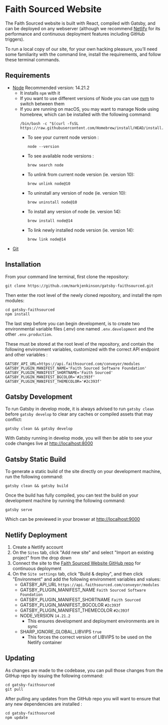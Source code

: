 # Faith Sourced Website

The Faith Sourced website is built with React, compiled with Gatsby, and can be deployed on any webserver (although we recommend [Netlify](https://netlify.com) for its performance and continuous deployment features including GitHub triggers).

To run a local copy of our site, for your own hacking pleasure, you’ll need some familiarity with the command line, install the requirements, and follow these terminal commands.

## Requirements

* [Node](https://nodejs.org/en/download/) Recommended version: 14.21.2
  * It installs `npm` with it
  * If you want to use different versions of Node you can use [nvm](https://github.com/nvm-sh/nvm) to switch between them
  * If you are running on macOS, you may want to manage Node using homebrew, which can be installed with the following command: 
      ```zh
      /bin/bash -c "$(curl -fsSL https://raw.githubusercontent.com/Homebrew/install/HEAD/install.sh)"
      ```
    * To see your current node version :
        ```zh
        node --version
        ```
    * To see available node versions :
        ```zh
        brew search node
        ```
    * To unlink from current node version (ie. version 10):
        ```zh
        brew unlink node@10
        ```
    * To uninstall any version of node (ie. version 10):
        ```zh
        brew uninstall node@10
        ```
    * To install any version of node (ie. version 14):
        ```zh
        brew install node@14
        ```
    * To link newly installed node version (ie. version 14):
        ```zh
       brew link node@14
        ```
* [Git](https://git-scm.com/)

## Installation
From your command line terminal, first clone the repository:
```zh
git clone https://github.com/markjenkinson/gatsby-faithsourced.git
```
Then enter the root level of the newly cloned repository, and install the npm modules:
```zh
cd gatsby-faithsourced
npm install
```
The last step before you can begin development, is to create two environmental variable files (.env) one named `.env.development` and the other `.env.production`. 

These must be stored at the root level of the repository, and contain the following environment variables, customized with the correct API endpoint and other variables :
```zh
GATSBY_API_URL=https://api.faithsourced.com/conveyor/modules
GATSBY_PLUGIN_MANIFEST_NAME='Faith Sourced Software Foundation'
GATSBY_PLUGIN_MANIFEST_SHORTNAME='Faith Sourced'
GATSBY_PLUGIN_MANIFEST_BGCOLOR='#2c393f'
GATSBY_PLUGIN_MANIFEST_THEMECOLOR='#2c393f'
```

## Gatsby Development
To run Gatsby in develop mode, it is always advised to run `gatsby clean` before `gatsby develop` to clear any caches or compiled assets that may conflict:
```zh
gatsby clean && gatsby develop
```
With Gatsby running in develop mode, you will then be able to see your code changes live at [http://localhost:8000](http://localhost:8000)

## Gatsby Static Build
To generate a static build of the site directly on your development machine, run the following command:
```zh
gatsby clean && gatsby build
```
Once the build has fully compiled, you can test the build on your development machine by running the following command:
```zh
gatsby serve
```
Which can be previewed in your browser at [http://localhost:9000](http://localhost:9000)

## Netlify Deployment
1. Create a Netlify account
1. On the `Sites` tab, click "Add new site" and select "Import an existing project" from the drop down
1. Connect the site to the [Faith Sourced Website GitHub repo](https://github.com/markjenkinson/gatsby-faithsourced.git) for continuous deployment
1. On the `Site settings` tab, click "Build & deploy", and then click "Environment" and add the following environment variables and values:
    * GATSBY_API_URL `https://api.faithsourced.com/conveyor/modules`
    * GATSBY_PLUGIN_MANIFEST_NAME `Faith Sourced Software Foundation`
    * GATSBY_PLUGIN_MANIFEST_SHORTNAME `Faith Sourced`
    * GATSBY_PLUGIN_MANIFEST_BGCOLOR `#2c393f`
    * GATSBY_PLUGIN_MANIFEST_THEMECOLOR `#2c393f`
    * NODE_VERSION `14.21.2`
        * This ensures development and deployment environments are in sync
    * SHARP_IGNORE_GLOBAL_LIBVIPS `true`
        * This forces the correct version of LIBVIPS to be used on the Netlify container

## Updating
As changes are made to the codebase, you can pull those changes from the GitHup repo by issuing the following command:
```zh
cd gatsby-faithsourced
git pull
```
After pulling any updates from the GitHub repo you will want to ensure that any new dependencies are installed :
```zh
cd gatsby-faithsourced
npm update
```
